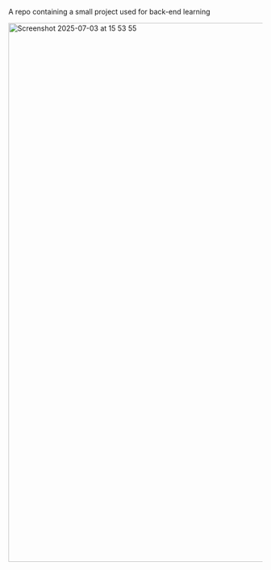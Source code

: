 A repo containing a small project used for back-end learning

<img width="1068" alt="Screenshot 2025-07-03 at 15 53 55" src="https://github.com/user-attachments/assets/027045b4-4895-4c2f-bd60-a688459ca180" />
